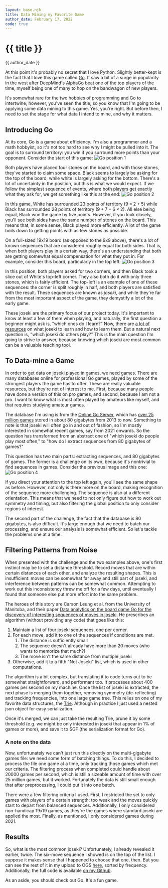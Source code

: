 ```yaml
---
layout: base.njk
title: Data Mining my Favorite Game
author_date: February 17, 2022
code: true
---
```


# {{ title }}

{{ author_date }}

At this point it's probably no secret that I love Python. Slightly better-kept is the fact that I love this game called [Go](https://en.wikipedia.org/wiki/Go_(game)). It saw a bit of a surge in popularity in the west after DeepMind's [AlphaGo](https://deepmind.com/research/case-studies/alphago-the-story-so-far) beat one of the top players of the time, myself being one of many to hop on the bandwagon of new players.

It's somewhat rare for the two hobbies of programming and Go to intertwine; however, you've seen the title, so you know that I'm going to be applying some data mining to this game. Yes, you're right. But before then, I need to set the stage for what data I intend to mine, and why it matters.

## Introducing Go

At its core, Go is a game about efficiency. I'm also a programmer and a math hobbyist, so it's not too hard to see why I might be pulled into it. The goal is to surround territory: you win if you surround more points than your opponent. Consider the start of this game:
![Go position 1](/static/img/joseki-scraping/go_pos_1.png)

Both players have placed four stones on the board, and with those stones, they've started to claim some space. Black seems to largely be asking for the top of the board, while white is largely asking for the bottom. There's a lot of uncertainty in the position, but this is what we would expect. If we follow the simplest sequence of events, where both players get exactly what they ask for, we get something like this at the end:
![Go position 2](/static/img/joseki-scraping/go_pos_2.png)

In this game, White has surrounded 23 points of territory ($9\times2+5$) while Black has surrounded 28 points of territory ($9+7+6\times2$). All else being equal, Black won the game by five points. However, if you look closely, you'll see both sides have the same number of stones on the board. This means that, in some sense, Black played more efficiently. A lot of the game boils down to getting points with as few stones as possible.

On a full-sized 19x19 board (as opposed to the 9x9 above), there's a lot of known sequences that are considered roughly equal for both sides. That is, when both players play in a certain way, there's an understanding that both are getting somewhat equal compensation for what they put in. For example, consider this board, particularly in the top left:
![Go position 3](/static/img/joseki-scraping/go_pos_3.png)

In this position, both players asked for two corners, and then Black took a slice out of White's top-left corner. They also both do it with only three stones, which is fairly efficient. The top-left is an example of one of these sequences: the corner is split roughly in half, and both players are satisfied with the result. These sequences are known as *joseki*, and while they're far from the most important aspect of the game, they demystify a lot of the early game.

These joseki are the primary focus of our project today. It's important to know at least a few of them when playing, and naturally, the first question a beginner might ask is, "which ones do I learn?" Now, there are [a lot of resources](https://senseis.xmp.net/?JosekiPages) on what joseki to learn and how to learn them. But a natural next question is, "which joseki do others play?" This is the main question I'm going to strive to answer, because knowing which joseki are most common can be a valuable teaching tool.

## To Data-mine a Game

In order to get data on joseki played in games, we need games. There are many databases online for professional Go games, played by some of the strongest players the game has to offer. These are really valuable resources, but they're not of interest to me. First, because many people have done a version of this on pro games, and second, because I am not a pro. I want to know what is most often played by amateurs like myself, and that requires studying amateur games.

The database I'm using is from the [Online Go Server](https://online-go.com/), which has [over 25 million games](https://forums.online-go.com/t/can-we-get-an-sgf-database-dump/38837) stored in about 80 gigabytes from 2013 to now. Something to note is that joseki will often go in and out of fashion, so I'm mostly interested in somewhat recent games, say from 2021 onwards. So the question has transformed from an abstract one of "which joseki do people play most often," to "how do I extract sequences from 80 gigabytes of games?"

This question has two main parts: extracting sequences, and 80 gigabytes of games. The former is a challenge on its own, because it's nontrivial to find sequences in games. Consider the previous image and this one:
![Go position 4](/static/img/joseki-scraping/go_pos_4.png)

If you direct your attention to the top left again, you'll see the same shape as before. However, not only is there more on the board, making recognition of the sequence more challenging. The sequence is also at a different orientation. This means that we need to not only figure out how to work out symmetry and timing, but also filtering the global position to only consider regions of interest.

The second part of the challenge, the fact that the database is 80 gigabytes, is also difficult. It's large enough that we need to batch our processing, and ensure our analysis is somewhat efficient. So let's tackle the problems one at a time.

## Filtering Patterns from Noise

When presented with the challenge and the two examples above, one's first instinct may be to set a distance threshold. Record moves that are within certain distances of each other, and analyze the resulting shapes. This is insufficient: moves can be somewhat far away and still part of joseki, and interference between patterns can be somewhat common. Attempting to work out this inconsistency threw me off for a few days, until eventually I found that someone else put more effort into the same problem.

The heroes of this story are Carson Leung et al. from the University of Manitoba, and their paper [Data analytics on the board game Go for the discovery of interesting sequences of moves in joseki](http://dx.doi.org/10.1016/j.procs.2018.08.017). He prescribes an algorithm (without providing any code) that goes like this:

1. Maintain a list of four joseki sequences, one per corner.
2. For each move, add it to one of the sequences if conditions are met.
	1. The distance is sufficiently small
	2. The sequence doesn't already have more than 20 moves (who wants to memorize that much?)
	3. The move isn't the same distance from multiple joseki
3. Otherwise, add it to a fifth "Not Joseki" list, which is used in other computations.

The algorithm is a bit complex, but translating it to code turns out to be somewhat straightforward, and performant too. It processes about 400 games per second on my machine. Once the list of joseki is extracted, the next phase is merging them together, removing symmetry (de-reflecting) and tracking frequencies, into one large game tree. This relies on one of my favorite data structures, the [Trie](https://en.wikipedia.org/wiki/Trie). Although in practice I just used a nested json object for easy serialization.

Once it's merged, we can just take the resulting Trie, prune it by some threshold (e.g. we might be only interested in joseki that appear in 1% of games or more), and save it to SGF (the serialization format for Go).

### A note on the data

Now, unfortunately we can't just run this directly on the multi-gigabyte games file: we need some form of batching things. To do this, I decided to process the file one game at a time, only tracking those games which met our criteria. The filtering process when completed could handle about 20000 games per second, which is still a sizeable amount of time with over 25 million games, but it worked. Fortunately the data is still small enough that after preprocessing, I could put it into one batch.

There were a few filtering criteria I used. First, I restricted the set to only games with players of a certain strength: too weak and the moves quickly start to depart from balanced sequences. Additionally, I only considered non-handicap 19x19 games, as they're the games where standard joseki are applied the most. Finally, as mentioned, I only considered games during 2021.

## Results

So, what is the most common joseki? Unfortunately, I already revealed it earlier, twice. The six-move sequence I showed is on the top of the list. I suppose it makes sense that I happened to choose that one, then. But you can see the rest of it in my upload to OGS [here](https://online-go.com/library/869173/7572), sorted by frequency. Additionally, the full code is available [on my Github](https://github.com/Swiddis/Joseki-Scraper).

As an aside, you should check out Go. It's a fun game.
